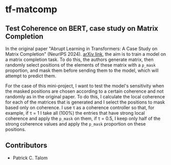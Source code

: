 # tf-matcomp

## Test Coherence on BERT, case study on Matrix Completion
In the original paper "Abrupt Learning in Transformers: A Case Study on Matrix Completion" (NeurIPS 2024). [arXiv link](https://arxiv.org/abs/2410.22244), the aim is to train a model on a matrix completion task. To do this, the authors generate matrix, then randomly select positions of the elements of these matrix with a `p_mask` proportion, and mask them before sending them to the model, which will attempt to predict them. 

For the case of this mini-project, I want to test the model's sensitivity when the masked positions are chosen according to a certain coherence and not randomly as in the original paper. To do this, I calculate the local coherence for each of the matrices that is generated and I select the positions to mask based only on coherence. I use τ as a coherence controller so that, for example, if τ = 1 I take all (100%) the entries that have strong local coherence and apply the `p_mask` on them, if τ = 0.5, I keep only half of the strong coherence values ​​and apply the `p_mask` proportion on these positions.

## Contributors
- Patrick C. Talom